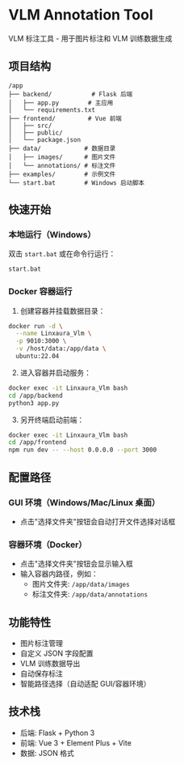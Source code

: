 # VLM Annotation Tool

VLM 标注工具 - 用于图片标注和 VLM 训练数据生成

## 项目结构

```
/app
├── backend/           # Flask 后端
│   ├── app.py        # 主应用
│   └── requirements.txt
├── frontend/         # Vue 前端
│   ├── src/
│   ├── public/
│   └── package.json
├── data/            # 数据目录
│   ├── images/      # 图片文件
│   └── annotations/ # 标注文件
├── examples/        # 示例文件
└── start.bat        # Windows 启动脚本
```

## 快速开始

### 本地运行（Windows）

双击 `start.bat` 或在命令行运行：

```bash
start.bat
```

### Docker 容器运行

1. 创建容器并挂载数据目录：

```bash
docker run -d \
  --name Linxaura_Vlm \
  -p 9010:3000 \
  -v /host/data:/app/data \
  ubuntu:22.04
```

2. 进入容器并启动服务：

```bash
docker exec -it Linxaura_Vlm bash
cd /app/backend
python3 app.py
```

3. 另开终端启动前端：

```bash
docker exec -it Linxaura_Vlm bash
cd /app/frontend
npm run dev -- --host 0.0.0.0 --port 3000
```

## 配置路径

### GUI 环境（Windows/Mac/Linux 桌面）
- 点击"选择文件夹"按钮会自动打开文件选择对话框

### 容器环境（Docker）
- 点击"选择文件夹"按钮会显示输入框
- 输入容器内路径，例如：
  - 图片文件夹: `/app/data/images`
  - 标注文件夹: `/app/data/annotations`

## 功能特性

- 图片标注管理
- 自定义 JSON 字段配置
- VLM 训练数据导出
- 自动保存标注
- 智能路径选择（自动适配 GUI/容器环境）

## 技术栈

- 后端: Flask + Python 3
- 前端: Vue 3 + Element Plus + Vite
- 数据: JSON 格式
